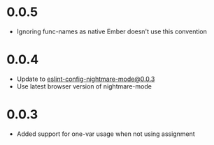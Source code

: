 # 0.0.5
- Ignoring func-names as native Ember doesn't use this convention

# 0.0.4
- Update to eslint-config-nightmare-mode@0.0.3
- Use latest browser version of nightmare-mode

# 0.0.3
- Added support for one-var usage when not using assignment
